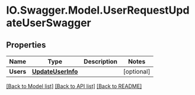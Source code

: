 # IO.Swagger.Model.UserRequestUpdateUserSwagger
## Properties

Name | Type | Description | Notes
------------ | ------------- | ------------- | -------------
**Users** | [**UpdateUserInfo**](UpdateUserInfo.md) |  | [optional] 

[[Back to Model list]](../README.md#documentation-for-models) [[Back to API list]](../README.md#documentation-for-api-endpoints) [[Back to README]](../README.md)

